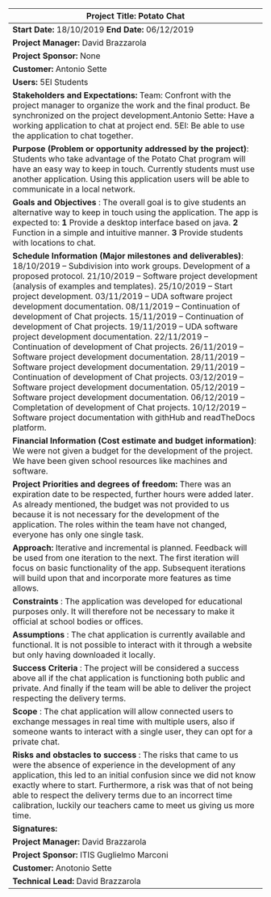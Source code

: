 | **Project Title:** Potato Chat                               |
| ------------------------------------------------------------ |
| **Start Date:** 18/10/2019                            **End Date:** 06/12/2019 |
| **Project Manager:** David Brazzarola                        |
| **Project Sponsor:** None                                    |
| **Customer:** Antonio Sette                                  |
| **Users:** 5EI Students                                      |
| **Stakeholders and Expectations:** Team: Confront with the project manager to organize the work and the final product. Be synchronized on the project development.Antonio Sette: Have a working application to chat at project end. 5EI: Be able to use the application to chat together. |
| **Purpose (Problem or opportunity addressed by the project)**: Students who take advantage of the Potato Chat program will have an easy way to keep in touch. Currently students must use another application. Using this application users will be able to communicate in a local network. |
| **Goals and Objectives** : The overall goal is to give students an alternative way to keep in touch using the application. The app is expected to:  **1** Provide a desktop interface based on java.  **2** Function in a simple and intuitive manner.  **3** Provide students with locations to chat. |
| **Schedule Information (Major milestones and deliverables)**:   18/10/2019 – Subdivision into work groups. Development of a proposed protocol.  21/10/2019 – Software project development (analysis of examples and templates).  25/10/2019 – Start project development.  03/11/2019 – UDA software project development documentation.  08/11/2019 – Continuation of development of Chat projects.  15/11/2019 – Continuation of development of Chat projects.   19/11/2019 – UDA software project development documentation.  22/11/2019 – Continuation of development of Chat projects.   26/11/2019 – Software project development documentation.   28/11/2019 – Software project development documentation.  29/11/2019 – Continuation of development of Chat projects.   03/12/2019 – Software project development documentation.   05/12/2019 – Software project development documentation.  06/12/2019 – Completation of development of Chat projects.   10/12/2019 – Software project documentation with githHub and readTheDocs platform. |
| **Financial Information (Cost estimate and budget information)**: We were not given a budget for the development of the project. We have been given school resources like machines and software. |
| **Project Priorities and degrees of freedom:** There was an expiration date to be respected, further hours were added later. As already mentioned, the budget was not provided to us because it is not necessary for the development of the application.  The roles within the team have not changed, everyone has only one single task. |
| **Approach:** Iterative and incremental is planned.  Feedback will be used from one iteration to the next.  The first iteration will focus on basic functionality of the app.  Subsequent iterations will build upon that and incorporate more features as time allows. |
| **Constraints** : The application was developed for educational purposes only. It will therefore not be necessary to make it official at school bodies or offices. |
| **Assumptions** : The chat application is currently available and functional. It is not possible to interact with it through a website but only having downloaded it locally. |
| **Success Criteria** : The project will be considered a success above all if the chat application is functioning both public and private.  And finally if the team will be able to deliver the project respecting the delivery terms. |
| **Scope** : The chat application will allow connected users to exchange messages in real time with multiple users, also if someone wants to interact with a single user, they can opt for a private chat. |
| **Risks and obstacles to success** : The risks that came to us were the absence of experience in the development of any application, this led to an initial confusion since we did not know exactly where to start. Furthermore, a risk was that of not being able to respect the delivery terms due to an incorrect time calibration, luckily our teachers came to meet us giving us more time. |
| **Signatures:**                                              |
| **Project Manager:** David Brazzarola                        |
| **Project Sponsor:** ITIS Guglielmo Marconi                  |
| **Customer:** Anotonio Sette                                 |
| **Technical Lead:** David Brazzarola                         |